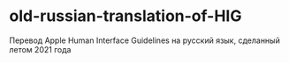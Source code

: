 # old-russian-translation-of-HIG
Перевод Apple Human Interface Guidelines на русский язык, сделанный летом 2021 года
